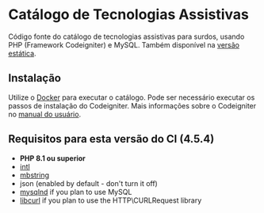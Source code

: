 # Catálogo de Tecnologias Assistivas

Código fonte do catálogo de tecnologias assistivas para surdos, usando PHP (Framework Codeigniter) e MySQL.
Também disponível na [versão estática](https://sitepublico.github.io/tas/).

## Instalação

Utilize o [Docker](https://www.docker.com/) para executar o catálogo.
Pode ser necessário executar os passos de instalação do Codeigniter.
Mais informações sobre o Codeigniter no [manual do usuário](https://codeigniter.com/user_guide/).

## Requisitos para esta versão do CI (4.5.4)
- __PHP 8.1 ou superior__
- [intl](http://php.net/manual/en/intl.requirements.php)
- [mbstring](http://php.net/manual/en/mbstring.installation.php)
- json (enabled by default - don't turn it off)
- [mysqlnd](http://php.net/manual/en/mysqlnd.install.php) if you plan to use MySQL
- [libcurl](http://php.net/manual/en/curl.requirements.php) if you plan to use the HTTP\CURLRequest library
